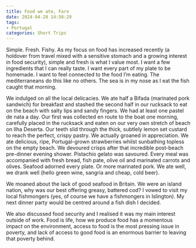 ```yaml
---
title: Food we ate, Faro
date: 2024-04-28 14:58:29
tags:
- Portugal
categories: Short Trips
---
```

Simple. Fresh. Fishy. As my focus on food has increased recently (a holdover from travel mixed with a sensitive stomach and a growing interest in food security), simple and fresh is what I value most. I want a few ingredients that I can really taste. I want every part of my plate to be homemade. I want to feel connected to the food I’m eating. The mediterraneans do this like no others. The sea is in my nose as I eat the fish caught that morning. 

We indulged on all the local delicacies. We ate half a Bifada (marinated pork sandwich) for breakfast and stashed the second half in our rucksack to eat on the beach with salty lips and sandy fingers. We had at least one pastel de nata a day. Our first was collected en route to the boat one morning, carefully placed in the rucksack and eaten on our very own stretch of beach on Ilha Deserta. Our teeth slid through the thick, subtlely lemon set custard to reach the perfect, crispy pastry. We actually groaned in appreciation. We ate delicious, ripe, Portugal-grown strawberries whilst sunbathing topless on the empty beach. We devoured crisps after that incredible post-beach pre-dinner evening shower. Pistachio gelato was savoured. Every meal was accompanied with fresh bread, fish pate, olive oil and marinated carrots and olives. Seafood adorned every plate. Or more marinated pork. We ate well, we drank well (hello green wine, sangria and cheap, cold beer).

We moaned about the lack of good seafood in Britain. We were an island nation, why was our best offering greasy, battered cod? I vowed to visit my local fishmongers (yes, of course we have a fishmongers in Islington). My next dinner party would be centred around a fish dish I decided.

We also discussed food security and I realised it was my main interest outside of work. Food is life, how we produce food has a momentous impact on the environment, access to food is the most pressing issue in poverty, and lack of access to good food is an enormous barrier to leaving that poverty behind.